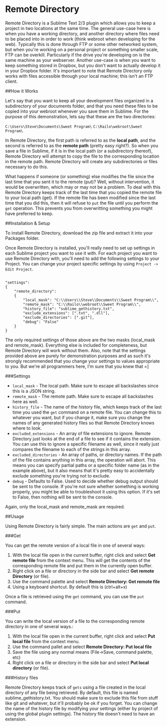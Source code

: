 # Remote Directory

Remote Directory is a Sublime Text 2/3 plugin which allows you to keep a project in two locations at the same time. The general use-case here is when you have a working directory, and another directory where files need to be placed into in order to work (think webroot when developing for the web). Typically this is done through FTP or some other networked system, but when you're working on a personal project or something smaller scale, FTP can be overkill. Particularly if the drive you're developing on is the same machine as your webserver. Another use-case is when you want to keep something stored in Dropbox, but you don't want to actually develop it in your Dropbox folder. It's important to note that Remote Directory only works with files accessible through your local machine; this isn't an FTP client. 

##How it Works

Let's say that you want to keep all your development files organized in a subdirectory of your documents folder, and that you need these files to be copied into your webroot whenever you save them in Sublime. For the purpose of this demonstration, lets say that these are the two directories:

``C:\Users\Steve\Documents\Sweet Program\``
``C:\Railo\webroot\Sweet Program\``

In Remote Directory, the first path is referred to as the **local path**, and the second is referred to as the **remote path** (pretty easy right?). So when you save a file in Sublime, if it is in the local path (or a subdirectory thereof), Remote Directory will attempt to copy the file to the corresponding location in the remote path. Remote Directory will create any subdirectories or files necessary to do this.

What happens if someone (or something) else modifies the file since the last time that you sent it to the remote (put)? Well, without intervention, it would be overwritten, which may or may not be a problem. To deal with this Remote Directory keeps track of the last time that you copied the remote file to your local path (get). If the remote file has been modified since the last time that you did this, then it will refuse to ``put`` the file until you perform the ``get`` operation. This prevents you from overwritting something you might have preferred to keep.

##Installation & Setup

To install Remote Directory, download the zip file and extract it into your Packages folder.

Once Remote Directory is installed, you'll really need to set up settings in each Sublime project you want to use it with. For each project you want to use Remote Directory with, you'll need to add the following settings to your Project. You can change your project specific settings by using ``Project -> Edit Project``.

```

"settings":
{
	"remote_directory":
	{
		"local_mask": "C:\\Users\\Steve\\Documents\\Sweet Program\\",
		"remote_mask": "C:\\Railo\\webroot\\Sweet Program\\",
		"history_file": "sublime_gethistory.txt",
		"exclude_extensions": [".txt", ".dll"],
		"exclude_directories": [".git"],
		"debug": "False"
	}
}

```

The only required settings of those above are the two masks (local_mask and remote_mask). Everything else is included for completeness, but Remote Directory will work without them. Also, note that the settings provided above are purely for demonstration purposes and as such it's strongly recommended that you change your settings to values appropriate to you. But we're all programmers here, I'm sure that you knew that =]

###Settings

* ``local_mask`` - The local path. Make sure to escape all backslashes since this is a JSON string.
* ``remote_mask`` - The remote path. Make sure to escape all backslashes here as well.
* ``history_file`` - The name of the history file, which keeps track of the last time you used the ``get`` command on a remote file. You can change this to whatever you want, but if you change it, make sure you change the names of any generated history files so that Remote Directory knows where to look.
* ``excluded_extensions`` - An array of file extensions to ignore. Remote Directory just looks at the end of a file to see if it contains the extension. You can use this to ignore a specific filename as well, since it really just compares the filename to each of the strings in this array.
* ``excluded_directories`` - An array of paths, or directory names. If the path of the file contains anything in this array, the operation will abort. This means you can specify partial paths or a specific folder name (as in the example above), but it also means that it's pretty easy to accidentally exclude something you're trying not to exclude.
* ``debug`` - Defaults to False. Used to decide whether debug output should be sent to the console. If you're not sure whether something is working properly, you might be able to troubleshoot it using this option. If it's set to False, then nothing will be sent to the console.

Again, only the local_mask and remote_mask are required.


##Usage

Using Remote Directory is fairly simple. The main actions are ``get`` and ``put``.

###Get

You can get the remote version of a local file in one of several ways:
 1. With the local file open in the current buffer, right click and select **Get remote file** from the context menu. This will get the contents of the corresponding remote file and put them in the currently open buffer.
 2. Right click on a file or directory in the side bar and select **Get remote Directory** (or file).
 3. Use the command palette and select **Remote Directory: Get remote file**
 4. Using a keyboard shortcut. By default this is (ctrl+alt+x)
 
Once a file is retrieved using the ``get`` command, you can use the ``put`` command.

###Put

You can write the local version of a file to the corresponding remote directory in one of several ways.: 
 1. With the local file open in the current buffer, right click and select **Put local file** from the context menu.
 2. Use the command pallet and select **Remote Directory: Put local file**
 3. Save the file using any normal means (File->Save, command palette, etc)
 4. Right click on a file or directory in the side bar and select **Put local directory** (or file).


###History files

Remote Directory keeps track of ``gets`` using a file created in the local directory of any file being retrieved. By default, this file is named sublime_gethistory.txt. You should make sure to exclude this file from stuff like git and whatever, but it'll probably be ok if you forget. You can change the name of the history file by modifying your settings (either by project of using the global plugin settings). The history file doesn't need to have an extension.
